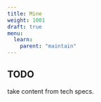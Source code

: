 ```yaml
---
title: Mine
weight: 1001
draft: true
menu:
  learn:
    parent: "maintain"
---
```


## TODO

take content from tech specs.